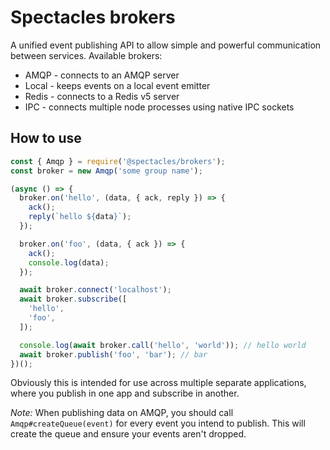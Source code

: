 # Spectacles brokers

A unified event publishing API to allow simple and powerful communication between services. Available brokers:

- AMQP - connects to an AMQP server
- Local - keeps events on a local event emitter
- Redis - connects to a Redis v5 server
- IPC - connects multiple node processes using native IPC sockets

## How to use

```js
const { Amqp } = require('@spectacles/brokers');
const broker = new Amqp('some group name');

(async () => {
  broker.on('hello', (data, { ack, reply }) => {
    ack();
    reply(`hello ${data}`);
  });

  broker.on('foo', (data, { ack }) => {
    ack();
    console.log(data);
  });

  await broker.connect('localhost');
  await broker.subscribe([
    'hello',
    'foo',
  ]);

  console.log(await broker.call('hello', 'world')); // hello world
  await broker.publish('foo', 'bar'); // bar
})();
```

Obviously this is intended for use across multiple separate applications, where you publish in one app and subscribe in another.

*Note:* When publishing data on AMQP, you should call `Amqp#createQueue(event)` for every event you intend to publish.
This will create the queue and ensure your events aren't dropped.
